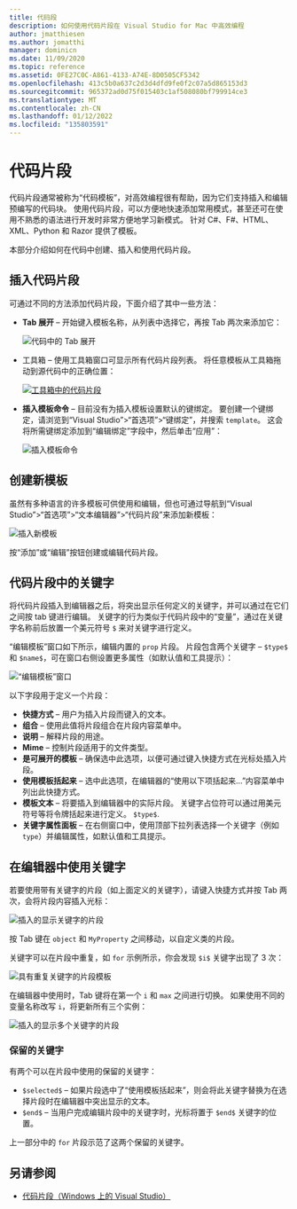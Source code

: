 ```yaml
---
title: 代码段
description: 如何使用代码片段在 Visual Studio for Mac 中高效编程
author: jmatthiesen
ms.author: jomatthi
manager: dominicn
ms.date: 11/09/2020
ms.topic: reference
ms.assetid: 0FE27C0C-A861-4133-A74E-8D0505CF5342
ms.openlocfilehash: 413c5b0a637c2d3d4dfd9fe0f2c07a5d865153d3
ms.sourcegitcommit: 965372ad0d75f015403c1af508080bf799914ce3
ms.translationtype: MT
ms.contentlocale: zh-CN
ms.lasthandoff: 01/12/2022
ms.locfileid: "135803591"
---
```

# <a name="code-snippets"></a>代码片段

代码片段通常被称为“代码模板”，对高效编程很有帮助，因为它们支持插入和编辑预编写的代码块。 使用代码片段，可以方便地快速添加常用模式，甚至还可在使用不熟悉的语法进行开发时非常方便地学习新模式。 针对 C#、F#、HTML、XML、Python 和 Razor 提供了模板。

本部分介绍如何在代码中创建、插入和使用代码片段。

## <a name="inserting-a-snippet"></a>插入代码片段

可通过不同的方法添加代码片段，下面介绍了其中一些方法：

- **Tab 展开** &ndash; 开始键入模板名称，从列表中选择它，再按 Tab 两次来添加它：

  ![代码中的 Tab 展开](media/source-editor-image13.png)

- 工具箱 &ndash; 使用工具箱窗口可显示所有代码片段列表。 将任意模板从工具箱拖动到源代码中的正确位置：

  [![工具箱中的代码片段](media/source-editor-image14-sml.png)](media/source-editor-image14.png#lightbox)

- **插入模板命令** &ndash; 目前没有为插入模板设置默认的键绑定。 要创建一个键绑定，请浏览到“Visual Studio”>“首选项”>“键绑定”，并搜索 `template`。 这会将所需键绑定添加到“编辑绑定”字段中，然后单击“应用”：

  ![插入模板命令](media/source-editor-image15.png)

## <a name="creating-a-new-template"></a>创建新模板

虽然有多种语言的许多模板可供使用和编辑，但也可通过导航到“Visual Studio”>“首选项”>“文本编辑器”>“代码片段”来添加新模板：

![插入新模板](media/source-editor-image12.png)

按“添加”或“编辑”按钮创建或编辑代码片段。

## <a name="keywords-in-code-snippets"></a>代码片段中的关键字

将代码片段插入到编辑器之后，将突出显示任何定义的关键字，并可以通过在它们之间按 tab 键进行编辑。 关键字的行为类似于代码片段中的“变量”，通过在关键字名称前后放置一个美元符号 `$` 来对关键字进行定义。 

“编辑模板”窗口如下所示，编辑内置的 `prop` 片段。 片段包含两个关键字 &ndash; `$type$` 和 `$name$`，可在窗口右侧设置更多属性（如默认值和工具提示）：

![“编辑模板”窗口](media/source-editor-image12z.png)

以下字段用于定义一个片段：

- **快捷方式** &ndash; 用户为插入片段而键入的文本。
- **组合** &ndash; 使用此值将片段组合在片段内容菜单中。
- **说明** &ndash; 解释片段的用途。
- **Mime** &ndash; 控制片段适用于的文件类型。
- **是可展开的模板** &ndash; 确保选中此选项，以便可通过键入快捷方式在光标处插入片段。
- **使用模板括起来** &ndash; 选中此选项，在编辑器的“使用以下项括起来…”内容菜单中列出此快捷方式。
- **模板文本** &ndash; 将要插入到编辑器中的实际片段。 关键字占位符可以通过用美元符号等将令牌括起来进行定义。 `$type$`.
- **关键字属性面板** &ndash; 在右侧窗口中，使用顶部下拉列表选择一个关键字（例如 `type`）并编辑属性，如默认值和工具提示。

## <a name="using-keywords-in-the-editor"></a>在编辑器中使用关键字

若要使用带有关键字的片段（如上面定义的关键字），请键入快捷方式并按 Tab 两次，会将片段内容插入光标：

![插入的显示关键字的片段](media/source-editor-image12a.png)

按 Tab 键在 `object` 和 `MyProperty` 之间移动，以自定义类的片段。

关键字可以在片段中重复，如 `for` 示例所示，你会发现 `$i$` 关键字出现了 3 次：

![具有重复关键字的片段模板](media/source-editor-image12b.png)

在编辑器中使用时，Tab 键将在第一个 `i` 和 `max` 之间进行切换。 如果使用不同的变量名称改写 `i`，将更新所有三个实例：

![插入的显示多个关键字的片段](media/source-editor-image12c.png)

### <a name="reserved-keywords"></a>保留的关键字

有两个可以在片段中使用的保留的关键字：

- `$selected$` &ndash; 如果片段选中了“使用模板括起来”，则会将此关键字替换为在选择片段时在编辑器中突出显示的文本。
- `$end$` &ndash; 当用户完成编辑片段中的关键字时，光标将置于 `$end$` 关键字的位置。

上一部分中的 `for` 片段示范了这两个保留的关键字。

## <a name="see-also"></a>另请参阅

- [代码片段（Windows 上的 Visual Studio）](/visualstudio/ide/code-snippets)
